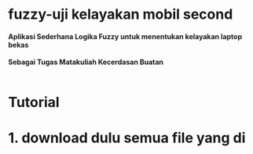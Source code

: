 # fuzzy-uji kelayakan mobil second
<h4>Aplikasi Sederhana Logika Fuzzy untuk menentukan kelayakan laptop bekas</h4>
<b>Sebagai Tugas Matakuliah Kecerdasan Buatan</b><br>
<br>

<h1> Tutorial <h1>
  1. download dulu semua file yang di 

